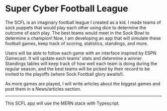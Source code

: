 # Super Cyber Football League

The SCFL is an imaginary football league I created as a kid. I made teams of sock puppets that would play each other using dice to determine the outcome of each play. The best teams would meet in the Sock Bowl to determine a champion! Now, I am developing an app that will simulate these football games, keep track of scoring, statistics, standings, and more. 

Users will be able to follow each game with an interface inspired by ESPN Gamecast. It will update each teams' stats and determine a winner. Standings tables will keep track of how well each team is doing during the regular season, and the best teams will be picked by their record to be invited to the playoffs (where Sock Football glory awaits!).

As more games are played, I will write articles about the biggest games and post them in a News/articles section.

------------------
This SCFL app will use the MERN stack with Typescript.

